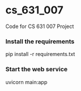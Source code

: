 # cs_631_007
Code for CS 631 007 Project 

### Install the requirements 
pip install -r requirements.txt 

### Start the web service 
uvicorn main:app 
